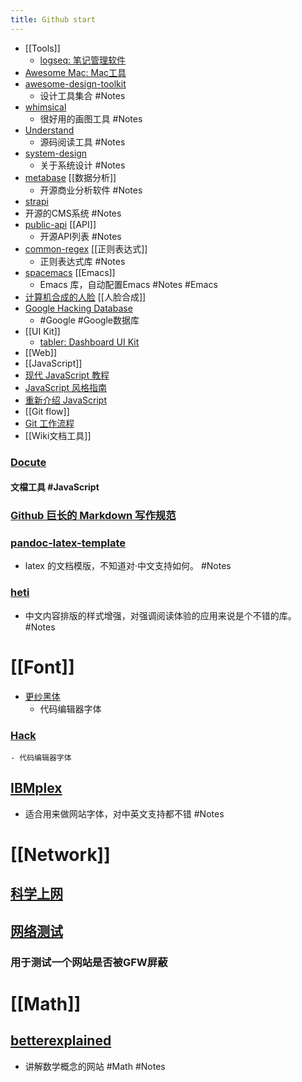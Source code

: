 ```yaml
---
title: Github start
---
```


- [[Tools]]
	- [logseq: 笔记管理软件](https://github.com/logseq/logseq.git)
- [Awesome Mac: Mac工具](https://github.com/SuJunming/mac-awesomeTools)
- [awesome-design-toolkit](https://github.com/gztchan/awesome-design#toolkit)
	- 设计工具集合 #Notes
- [whimsical](https://whimsical.com/examples-D9W9sUcDdboucuZqt87jVK)
	- 很好用的画图工具 #Notes
- [Understand](https://www.scitools.com/category/release/)
	- 源码阅读工具 #Notes
- [system-design](https://github.com/donnemartin/system-design-primer/blob/master/README-zh-Hans.md#%E7%B3%BB%E7%BB%9F%E8%AE%BE%E8%AE%A1%E4%B8%BB%E9%A2%98%E7%9A%84%E7%B4%A2%E5%BC%95)
	- 关于系统设计 #Notes
- [metabase](https://github.com/metabase/metabase) [[数据分析]]
	- 开源商业分析软件 #Notes
- [strapi](https://github.com/strapi/strapi)
- 开源的CMS系统 #Notes
- [public-api](https://github.com/public-apis/public-apis) [[API]]
	- 开源API列表 #Notes
- [common-regex](https://github.com/cdoco/common-regex) [[正则表达式]]
	- 正则表达式库 #Notes
- [spacemacs](https://github.com/syl20bnr/spacemacs) [[Emacs]]
	- Emacs 库，自动配置Emacs  #Notes  #Emacs
- [计算机合成的人脸](https://thispersondoesnotexist.com/) [[人脸合成]]
- [Google Hacking Database](https://www.exploit-db.com/google-hacking-database)
	- #Google #Google数据库
- [[UI Kit]]
	- [tabler: Dashboard UI Kit](https://github.com/tabler/tabler)
- [[Web]]
- [[JavaScript]]
- [现代 JavaScript 教程](https://zh.javascript.info/)
- [JavaScript 风格指南](https://github.com/alivebao/clean-code-js)
- [重新介绍 JavaScript](https://developer.mozilla.org/zh-CN/docs/Web/JavaScript/A_re-introduction_to_JavaScript)
- [[Git flow]]
- [Git 工作流程](https://www.ruanyifeng.com/blog/2015/12/git-workflow.html)
- [[Wiki文档工具]]
### [Docute](https://docute.org/zh/)
#### 文檔工具 #JavaScript
### [Github 巨长的 Markdown 写作规范](https://github.github.com/gfm/#introduction)
### [pandoc-latex-template](https://github.com/Wandmalfarbe/pandoc-latex-template)
- latex 的文档模版，不知道对·中文支持如何。 #Notes
### [heti](https://github.com/sivan/heti)
- 中文内容排版的样式增强，对强调阅读体验的应用来说是个不错的库。 #Notes
# [[Font]]
- [更纱黑体](https://github.com/be5invis/Sarasa-Gothic)
	- 代码编辑器字体
### [Hack](https://github.com/source-foundry/Hack)
	- 代码编辑器字体
## [IBMplex](https://github.com/IBM/plex)
- 适合用来做网站字体，对中英文支持都不错 #Notes
# [[Network]]
## [科学上网](https://github.com/haoel/haoel.github.io)
## [网络测试](https://www.comparitech.com/privacy-security-tools/blockedinchina/)
### 用于测试一个网站是否被GFW屏蔽
# [[Math]]
## [betterexplained](https://betterexplained.com/)
- 讲解数学概念的网站 #Math #Notes
